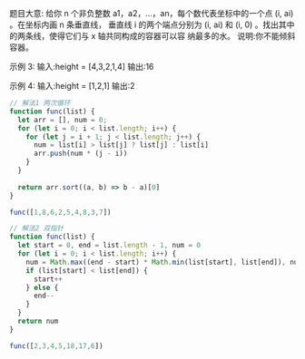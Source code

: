 题目大意:
给你 n 个非负整数 a1，a2，...，an，每个数代表坐标中的一个点 (i, ai) 。在坐标内画 n 条垂直线， 垂直线 i 的两个端点分别为 (i, ai) 和 (i, 0) 。找出其中的两条线，使得它们与 x 轴共同构成的容器可以容 纳最多的水。
说明:你不能倾斜容器。

示例 3:
输入:height = [4,3,2,1,4]
输出:16

示例 4: 输入:height = [1,2,1]
 输出:2

```js
// 解法1 两次循环
function func(list) {
  let arr = [], num = 0;
  for (let i = 0; i < list.length; i++) {
    for (let j = i + 1; j < list.length; j++) {
      num = list[i] > list[j] ? list[j] : list[i]
      arr.push(num * (j - i))
    }
  }
  
  return arr.sort((a, b) => b - a)[0]
}

func([1,8,6,2,5,4,8,3,7])

// 解法2 双指针
function func(list) {
  let start = 0, end = list.length - 1, num = 0
  for (let i = 0; i < list.length; i++) {
    num = Math.max((end - start) * Math.min(list[start], list[end]), num)
    if (list[start] < list[end]) {
      start++
    } else {
      end--
    }
  }
  return num
}

func([2,3,4,5,18,17,6])
```